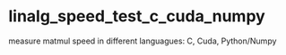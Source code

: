 # linalg_speed_test_c_cuda_numpy
measure matmul speed in different languagues: C, Cuda, Python/Numpy
